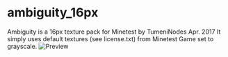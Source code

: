 # ambiguity_16px
Ambiguity is a 16px texture pack for Minetest by TumeniNodes Apr. 2017
It simply uses default textures (see license.txt) from Minetest Game set to grayscale.
![Preview](https://github.com/TumeniNodes/ambiguity_16px/blob/master/screenshot.png)
